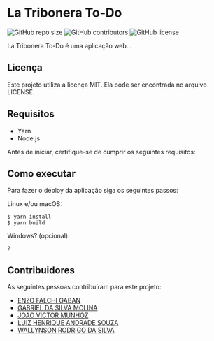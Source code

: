 # La Tribonera To-Do

<!--- Exemplos de badges. Acesse https://shields.io para outras opções. Você pode querer incluir informações de dependencias, build, testes, licença, etc. --->

![GitHub repo size](https://img.shields.io/github/languages/code-size/JoaoMunhoz01/La_Tribonera-To-Do)
![GitHub contributors](https://img.shields.io/github/contributors/JoaoMunhoz01/La_Tribonera-To-Do)
![GitHub license](https://img.shields.io/github/license/JoaoMunhoz01/La_Tribonera-To-Do)

La Tribonera To-Do é uma aplicação web...

## Licença

Este projeto utiliza a licença MIT. Ela pode ser encontrada no arquivo LICENSE.

## Requisitos

- Yarn
- Node.js

Antes de iniciar, certifique-se de cumprir os seguintes requisitos:

<!--- Estes são alguns exemplos de requisitos. Adicione, duplique e remove como necessário
* Você deve possuir a última versão do `<linguagem/dependencia/etc>` instalado.
* Você deve possuir uma máquina `<Windows/Linux/Mac>`. (Deixe claro qual SO é possível rodar a aplicação, Linux é obrigatório).
* Você deve ler o `<guia/link/documentação>` dos termos de uso.
* (outros ...) --->

## Como executar

Para fazer o deploy da aplicação siga os seguintes passos:

Linux e/ou macOS:

```
$ yarn install
$ yarn build
```

Windows? (opcional):

```
?
```

## Contribuidores

As seguintes pessoas contribuíram para este projeto:

- [ENZO FALCHI GABAN](https://github.com/egaban)
- [GABRIEL DA SILVA MOLINA](https://github.com/gabrielmolinex)
- [JOAO VICTOR MUNHOZ](https://github.com/JoaoMunhoz01)
- [LUIZ HENRIQUE ANDRADE SOUZA](https://github.com/LuizHSouza)
- [WALLYNSON RODRIGO DA SILVA](https://github.com/wrodrigosilva)
